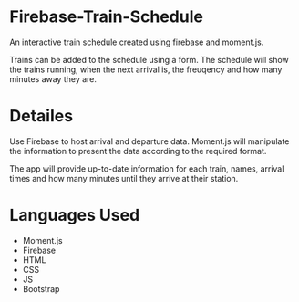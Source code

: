 # Firebase-Train-Schedule

An interactive train schedule created using firebase and moment.js.

Trains can be added to the schedule using a form. The schedule will show the trains running, when the next arrival is, the freuqency and how many minutes away they are. 

# Detailes

Use Firebase to host arrival and departure data. Moment.js will manipulate the information to present the data according to the required format.

The app will provide up-to-date information for each train, names, arrival times and how many minutes until they arrive at their station. 

# Languages Used

- Moment.js
- Firebase
- HTML
- CSS
- JS
- Bootstrap